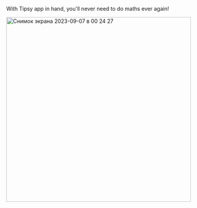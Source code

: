 With Tipsy app in hand, you'll never need to do maths ever again!    

<img width="490" alt="Снимок экрана 2023-09-07 в 00 24 27" src="https://github.com/AnastasijaShahova/IosProjects/assets/70802206/0b6d0fa8-962b-4c61-9f48-e251b180baf9">
